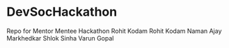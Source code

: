# DevSocHackathon

Repo for Mentor Mentee Hackathon
Rohit Kodam
Rohit Kodam
Naman Ajay Markhedkar
Shlok Sinha
Varun Gopal

